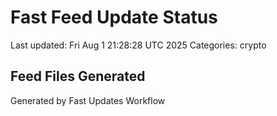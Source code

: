 # Fast Feed Update Status
Last updated: Fri Aug  1 21:28:28 UTC 2025
Categories: crypto

## Feed Files Generated

Generated by Fast Updates Workflow
